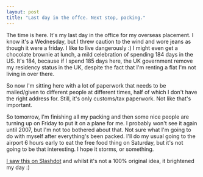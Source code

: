 ```yaml
---
layout: post
title: "Last day in the offce. Next stop, packing."
---
```

The time is here. It's my last day in the office for my overseas placement. I
know it's a Wednesday, but I threw caution to the wind and wore jeans as
though it were a friday. I like to live dangerously :) I might even get a
chocolate brownie at lunch, a mild celebration of spending 184 days in the US.
It's 184, because if I spend 185 days here, the UK government remove my
residency status in the UK, despite the fact that I'm renting a flat I'm not
living in over there.

So now I'm sitting here with a lot of paperwork that needs to be mailed/given
to different people at different times, half of which I don't have the right
address for. Still, it's only customs/tax paperwork. Not like that's
important.

So tomorrow, I'm finishing all my packing and then some nice people are
turning up on Friday to put it on a plane for me. I probably won't see it
again until 2007, but I'm not too bothered about that. Not sure what I'm going
to do with myself after everything's been packed. I'll do my usual going to
the airport 6 hours early to eat the free food thing on Saturday, but it's not
going to be that interesting. I hope it storms, or something.

[I saw this on Slashdot][1] and whilst it's not a 100% original idea, it
brightened my day :)

   [1]: http://www.youtube.com/watch?v=JzqumbhfxRo

